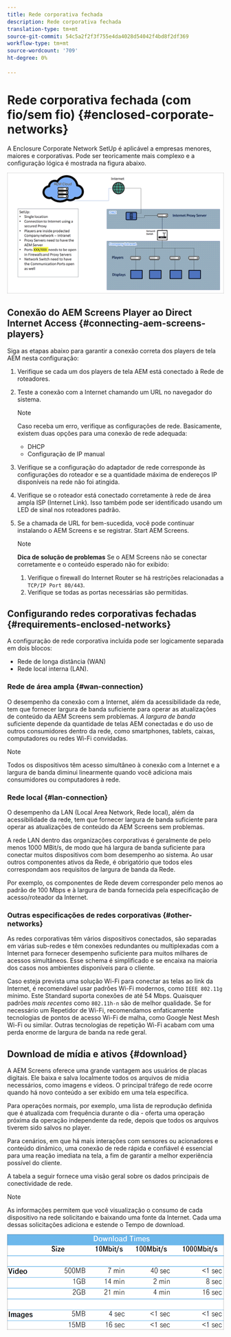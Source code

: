 ```yaml
---
title: Rede corporativa fechada
description: Rede corporativa fechada
translation-type: tm+mt
source-git-commit: 54c5a2f2f3f755e4da4028d54042f4bd8f2df369
workflow-type: tm+mt
source-wordcount: '709'
ht-degree: 0%

---
```



# Rede corporativa fechada (com fio/sem fio) {#enclosed-corporate-networks}

A Enclosure Corporate Network SetUp é aplicável a empresas menores, maiores e corporativas. Pode ser teoricamente mais complexo e a configuração lógica é mostrada na figura abaixo.

![](/help/using/assets/enclosed-network-1.png)


## Conexão do AEM Screens Player ao Direct Internet Access {#connecting-aem-screens-players}

Siga as etapas abaixo para garantir a conexão correta dos players de tela AEM nesta configuração:

1. Verifique se cada um dos players de tela AEM está conectado à Rede de roteadores.
1. Teste a conexão com a Internet chamando um URL no navegador do sistema.

   >[!NOTE]
   >Caso receba um erro, verifique as configurações de rede. Basicamente, existem duas opções para uma conexão de rede adequada:
   >* DHCP
   >* Configuração de IP manual


1. Verifique se a configuração do adaptador de rede corresponde às configurações do roteador e se a quantidade máxima de endereços IP disponíveis na rede não foi atingida.

1. Verifique se o roteador está conectado corretamente à rede de área ampla ISP (Internet Link). Isso também pode ser identificado usando um LED de sinal nos roteadores padrão.
1. Se a chamada de URL for bem-sucedida, você pode continuar instalando o AEM Screens e se registrar. Start AEM Screens.

   >[!NOTE]
   >**Dica de solução de problemas**
   >Se o AEM Screens não se conectar corretamente e o conteúdo esperado não for exibido:
   >
   >1. Verifique o firewall do Internet Router se há restrições relacionadas a `TCP/IP Port 80/443`.
   >1. Verifique se todas as portas necessárias são permitidas.


## Configurando redes corporativas fechadas {#requirements-enclosed-networks}

A configuração de rede corporativa incluída pode ser logicamente separada em dois blocos:

* Rede de longa distância (WAN)
* Rede local interna (LAN).

### Rede de área ampla {#wan-connection}

O desempenho da conexão com a Internet, além da acessibilidade da rede, tem que fornecer largura de banda suficiente para operar as atualizações de conteúdo da AEM Screens sem problemas.
*A largura de banda* suficiente depende da quantidade de telas AEM conectadas e do uso de outros consumidores dentro da rede, como smartphones, tablets, caixas, computadores ou redes Wi-Fi convidadas.

>[!NOTE]
>
>Todos os dispositivos têm acesso simultâneo à conexão com a Internet e a largura de banda diminui linearmente quando você adiciona mais consumidores ou computadores à rede.

### Rede local {#lan-connection}

O desempenho da LAN (Local Area Network, Rede local), além da acessibilidade da rede, tem que fornecer largura de banda suficiente para operar as atualizações de conteúdo da AEM Screens sem problemas.

A rede LAN dentro das organizações corporativas é geralmente de pelo menos 1000 MBit/s, de modo que há largura de banda suficiente para conectar muitos dispositivos com bom desempenho ao sistema. Ao usar outros componentes ativos da Rede, é obrigatório que todos eles correspondam aos requisitos de largura de banda da Rede.

Por exemplo, os componentes de Rede devem corresponder pelo menos ao padrão de 100 Mbps e à largura de banda fornecida pela especificação de acesso/roteador da Internet.

### Outras especificações de redes corporativas {#other-networks}

As redes corporativas têm vários dispositivos conectados, são separadas em várias sub-redes e têm conexões redundantes ou multiplexadas com a Internet para fornecer desempenho suficiente para muitos milhares de acessos simultâneos.
Esse schema é simplificado e se encaixa na maioria dos casos nos ambientes disponíveis para o cliente.

Caso esteja prevista uma solução Wi-Fi para conectar as telas ao link da Internet, é recomendável usar padrões Wi-Fi modernos, como `IEEE 802.11g` mínimo. Este Standard suporta conexões de até 54 Mbps. Quaisquer padrões *mais recentes* como `802.11h-n` são de melhor qualidade. Se for necessário um Repetidor de Wi-Fi, recomendamos enfaticamente tecnologias de pontos de acesso Wi-Fi de malha, como Google Nest Mesh Wi-Fi ou similar.
Outras tecnologias de repetição Wi-Fi acabam com uma perda enorme de largura de banda na rede geral.

## Download de mídia e ativos {#download}

A AEM Screens oferece uma grande vantagem aos usuários de placas digitais. Ele baixa e salva localmente todos os arquivos de mídia necessários, como imagens e vídeos. O principal tráfego de rede ocorre quando há novo conteúdo a ser exibido em uma tela específica.

Para operações normais, por exemplo, uma lista de reprodução definida que é atualizada com frequência durante o dia - oferta uma operação próxima da operação independente da rede, depois que todos os arquivos tiverem sido salvos no player.

Para cenários, em que há mais interações com sensores ou acionadores e conteúdo dinâmico, uma conexão de rede rápida e confiável é essencial para uma reação imediata na tela, a fim de garantir a melhor experiência possível do cliente.

A tabela a seguir fornece uma visão geral sobre os dados principais de conectividade de rede.

>[!NOTE]
>As informações permitem que você visualização o consumo de cada dispositivo na rede solicitando e baixando uma fonte da Internet. Cada uma dessas solicitações adiciona e estende o Tempo de download.

![](/help/using/assets/enclosed-network-download.png)
